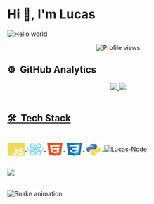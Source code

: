 ## 

<h1 align="left">Hi 👋, I'm Lucas</h1>

<img src="https://i.imgur.com/3ucqwoM.png" alt="Hello world">

<p align="center"> 
  <img src="https://komarev.com/ghpvc/?username=lucaszmv&color=blueviolet&style=for-the-badge" alt="Profile views" />
</p>


## ⚙️ &nbsp;GitHub Analytics

<div align="center">
  <a href="https://github.com/c0dz">
<img height="160em" src="https://github-readme-stats.vercel.app/api?username=c0dz&show_icons=true&theme=midnight-purple&include_all_commits=true&count_private=true"/>
  <img height="160em" src="https://github-readme-stats.vercel.app/api/top-langs/?username=c0dz&layout=compact&langs_count=7&theme=midnight-purple"/>
</div>
  
  <br>
  
  ## 🛠 &nbsp;Tech Stack
<div style="display: inline_block"><br>
  <img align="center" alt="Lucas-Js" height="30" width="40" src="https://raw.githubusercontent.com/devicons/devicon/master/icons/javascript/javascript-plain.svg">
  <img align="center" alt="Lucas-React" height="30" width="40" src="https://raw.githubusercontent.com/devicons/devicon/master/icons/react/react-original.svg">
  <img align="center" alt="Lucas-HTML" height="30" width="40" src="https://raw.githubusercontent.com/devicons/devicon/master/icons/html5/html5-original.svg">
  <img align="center" alt="Lucas-CSS" height="30" width="40" src="https://raw.githubusercontent.com/devicons/devicon/master/icons/css3/css3-original.svg">
  <img align="center" alt="Lucas-Python" height="30" width="40" src="https://raw.githubusercontent.com/devicons/devicon/master/icons/python/python-original.svg">
  <img align="center" alt="Lucas-Node" height="30" width="40" src="https://cdn.jsdelivr.net/gh/devicons/devicon/icons/nodejs/nodejs-original.svg" />
</div>
  
  ##
 
<div> 

 <a href="" target="_blank"><img src="https://img.shields.io/badge/Discord-7289DA?style=for-the-badge&logo=discord&logoColor=white" target="_blank"></a> 
##
  ![Snake animation](https://github.com/c0dz/c0dz/blob/output/github-contribution-grid-snake.svg)
 
</div>
